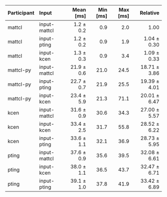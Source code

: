 | Participant | Input | Mean [ms] | Min [ms] | Max [ms] | Relative |
|:---|:---|---:|---:|---:|---:|
| mattcl | input-mattcl | 1.2 ± 0.2 | 0.9 | 2.0 | 1.00 |
| mattcl | input-pting | 1.2 ± 0.2 | 0.9 | 1.9 | 1.04 ± 0.30 |
| mattcl | input-kcen | 1.3 ± 0.3 | 0.9 | 3.4 | 1.09 ± 0.33 |
| mattcl-py | input-mattcl | 21.9 ± 0.6 | 21.0 | 24.5 | 18.71 ± 3.86 |
| mattcl-py | input-pting | 22.7 ± 0.7 | 21.9 | 25.5 | 19.39 ± 4.01 |
| mattcl-py | input-kcen | 23.4 ± 5.9 | 21.3 | 71.1 | 20.01 ± 6.47 |
| kcen | input-mattcl | 31.6 ± 0.9 | 30.6 | 34.3 | 27.00 ± 5.57 |
| kcen | input-kcen | 33.4 ± 2.5 | 31.7 | 55.8 | 28.52 ± 6.22 |
| kcen | input-pting | 33.6 ± 1.1 | 32.1 | 36.9 | 28.73 ± 5.95 |
| pting | input-mattcl | 37.6 ± 0.9 | 35.6 | 39.5 | 32.08 ± 6.61 |
| pting | input-kcen | 38.0 ± 1.1 | 36.5 | 43.7 | 32.47 ± 6.71 |
| pting | input-pting | 39.1 ± 1.0 | 37.8 | 41.9 | 33.42 ± 6.89 |
